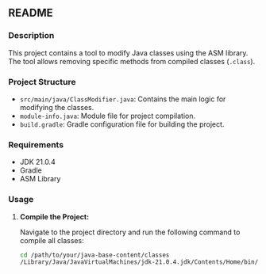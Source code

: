 ## README

### Description

This project contains a tool to modify Java classes using the ASM library. The tool allows removing specific methods from compiled classes (`.class`).

### Project Structure

- `src/main/java/ClassModifier.java`: Contains the main logic for modifying the classes.
- `module-info.java`: Module file for project compilation.
- `build.gradle`: Gradle configuration file for building the project.

### Requirements

- JDK 21.0.4
- Gradle
- ASM Library

### Usage

1. **Compile the Project:**

   Navigate to the project directory and run the following command to compile all classes:

   ```sh
   cd /path/to/your/java-base-content/classes
   /Library/Java/JavaVirtualMachines/jdk-21.0.4.jdk/Contents/Home/bin/javac module-info.java $(find . -name "*.java")censed under the MIT License.